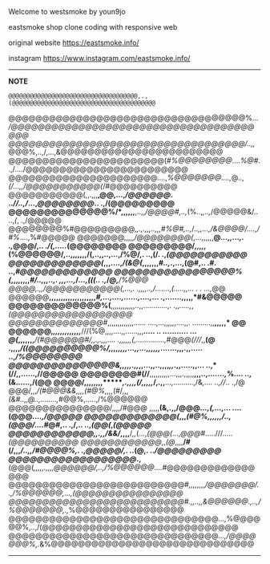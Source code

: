 Welcome to westsmoke by youn9jo

eastsmoke shop clone coding with responsive web 

original website
https://eastsmoke.info/

instagram
https://www.instagram.com/eastsmoke.info/

<rawtext>
    
---
**NOTE**

    @@@@@@@@@@@@@@@@@@@@@@@@@@@@@@@@@@@@,.,(@@@@@@@@@@@@@@@@@@@@@@@@@@@@@@@@@@@@@@@@
@@@@@@@@@@@@@@@@@@@@@@@@@@@@@@@@@@@%...*/@@@@@@@@@@@@@@@@@@@@@@@@@@@@@@@@@@@@@@@
@@@@@@@@@@@@@@@@@@@@@@@@@@@@@@@@@@@/..,,*@@@%,..,/,...,&@@@@@@@@@@@@@@@@@@@@@@@@
@@@@@@@@@@@@@@@@@@@@@@@(*#%@@@@@@@@*....*%@#*..,/*....*/@@@@@@@@@@@@@@@@@@@@@@@@
@@@@@@@@@@@@@@@@@@@@@@....,*%@@@@@@@....,*@*..,(/...,,/@@@@@@@@@@@(*/#@@@@@@@@@@
@@@@@@@@@@@(,,.,,,**,@@,...,*/@@@@@@*. ..*//..,/*...,*@@@@@@@@*..  .,/(@@@@@@@@@
@@@@@@@@@@@@@@%/*,,,,,,**,..,,*/@@@@#,..,*(%..,*,..,*/@@@@@&/.. ..,*(*, .,/@@@@@
@@@@@@@@%#@@@@@@@@@*,,.,.,,,..,,,#%@#,..,*/*..,,...,/&@@@@/....,/#%*....,%#@@@@@
@@@@@@@,,,,,*/@@@@@@@@(*,...,,,,,,**@*...,,...,. .,*@@@/,.. .*/(,.....*(@@@@@@@@
@@@@@@@@@/*,,,,,*(%@@@@@@/,..,,,,,,,/(,..,,..,...,/%@/,. ..,(/.  .,*(@@@@@@@@@@@
@@@@@@@@@@@@@(*,,,....,*/(&@(*,,,,,,,*#..,*.,...,(@#,.. .*#*. ..,*#@@@@@@@@@@@@@
@@@@@@@@@@@@@@@@@%(*,,,,,,,,*#/..,,,..,. ,,,...,*/*...,(((.. .,*/@******,**/%@@@
@@@@*,.,,****/@@@@@@@@@@@(*,...,*. .,,,,..,/...*....,*(.....,,... .   .  ...,*@@
@@@@@@**,,,,,,,,,,,,,,,,,,,,*#,...,....,......,....,*...  .,.......,,,,,*#&@@@@@
@@@@@@@@@@@@@%(**,,,,,,,,,,,,..,,............,. .,,*.....,*,*(@@@@@@@@@@@@@@@@@@
@@@@@@@@@@@@@@#*,,,,,,,,,,,,,...... ....,...,,,,,,....,,. .........,,**,,,,,* @@
@@@@@@,*,,,,,,,,,,,,***///(%@,,,,....,,......,,,***..... .. ...........      ...
@(*,,,,,,,****/(#@@@@@@#/,,.,.,,,.... .,,,,,,*(,..............,*#@@@*(///*,,**(@
.,,,,*/((@@@@@@@@@@%/,,,,,,,,...,,...,,,,,,*.......,,,.,,.....    ..,*/%@@@@@@@@
@@@@@@@@@@@@@@@&,,,,,.,,*,,...,,..,,,,*,,*.,,.....,,...  ..,*(//,,......,//@@@@@
@@@@@@@@#(//**,,,,,,,,,,...,,,.,,,,,**,,,*..,.......,*%*....   ..,*(&......,/(@@
@@@@/,,,,,,,,*******,.,,,,*(/,,,,,*/,.,,**...,..........,/&*,....  ..,//*.. .,/@
@@@/,,,***/(#@@@&&,,,,*(#@%*,,,,*(#/,,,*(&#..,,@..,........,*#@@%,.....,/%@@@@@@
@@@@@@@@@@@@@@@/,,,,/#@@@ ,,,,,**(&,.,,/@@@*...,(,...,...  ....*(@@@*....,/@@@@@
@@@@@@@@@@@@@(*,,,*(#@%,,,,,,****/*..,*(@@@/....*#@#,.. .,/,.. ..,*(@@(*,*(@@@@@
@@@@@@@@@@@@,,.,,/&&/*,,,,**/*,,*(...,*(@@@(*...,*@@@#*.....///.....*(@@@@@@@@@@
@@@@@@@@@@@@*,,*(@*,,,,**/#(/,,,*/..,,/#@@@@%,. .,@@@@@/,. ..*(@,. ..*/@@@@@@@@@
@@@@@@@@@@@@@@@@@@*.,**(@@@(*,,,,,.,,,,@@@@@@/,..,/%@@@@@@....*#@@@@@@@@@@@@@@@@
@@@@@@@@@@@@@@@@@@@@@@@@@@#*,,,,*,,,,*/@@@@@@@/..,/%@@@@@@,...,(@@@@@@@@@@@@@@@@
@@@@@@@@@@@@@@@@@@@@@@@@@@#.,,***..,,*&@@@@@@.,..,/%@@@@@@@,.,*%@@@@@@@@@@@@@@@@
@@@@@@@@@@@@@@@@@@@@@@@@@@@@@@@*...,*%@@@@@@%,..,/(@@@@@@@@@@@@@@@@@@@@@@@@@@@@@
@@@@@@@@@@@@@@@@@@@@@@@@@@@@@@@*...,/@@@@@@@%,.*&%@@@@@@@@@@@@@@@@@@@@@@@@@@@@@@

---

</rawtext>
